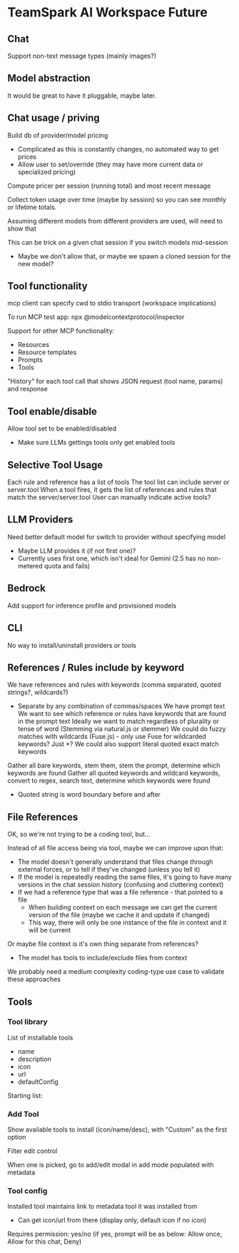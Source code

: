 # TeamSpark AI Workspace Future

## Chat

Support non-text message types (mainly images?)

## Model abstraction

It would be great to have it pluggable, maybe later.

## Chat usage / priving

Build db of provider/model pricing
- Complicated as this is constantly changes, no automated way to get prices
- Allow user to set/override (they may have more current data or specialized pricing)

Compute pricer per session (running total) and most recent message

Collect token usage over time (maybe by session) so you can see monthly or lifetime totals.

Assuming different models from different providers are used, will need to show that

This can be trick on a given chat session if you switch models mid-session
- Maybe we don't allow that, or maybe we spawn a cloned session for the new model?

## Tool functionality

mcp client can specify cwd to stdio transport (workspace implications)

To run MCP test app: npx @modelcontextprotocol/inspector

Support for other MCP functionality:
- Resources
- Resource templates
- Prompts
- Tools

"History" for each tool call that shows JSON request (tool name, params) and response

## Tool enable/disable

Allow tool set to be enabled/disabled
- Make sure LLMs gettings tools only get enabled tools

## Selective Tool Usage

Each rule and reference has a list of tools
The tool list can include server or server.tool
When a tool fires, it gets the list of references and rules that match the server/server.tool
User can manually indicate active tools?

## LLM Providers

Need better default model for switch to provider without specifying model
- Maybe LLM provides it (if not first one)?
- Currently uses first one, which isn't ideal for Gemini (2.5 has no non-metered quota and fails)

## Bedrock

Add support for inference profile and provisioned models

## CLI

No way to install/uninstall providers or tools

## References / Rules include by keyword

We have references and rules with keywords (comma separated, quoted strings?, wildcards?)
- Separate by any combination of commas/spaces
We have prompt text
We want to see which reference or rules have keywords that are found in the prompt text
Ideally we want to match regardless of plurality or tense of word (Stemming via natural.js or stemmer)
We could do fuzzy matches with wildcards (Fuse.js) - only use Fuse for wildcarded keywords?  Just *?
We could also support literal quoted exact match keywords

Gather all bare keywords, stem them, stem the prompt, determine which keywords are found
Gather all quoted keywords and wildcard keywords, convert to regex, search text, determine which keywords were found
- Quoted string is word boundary before and after

## File References

OK, so we're not trying to be a coding tool, but...

Instead of all file access being via tool, maybe we can improve upon that:
- The model doesn't generally understand that files change through external forces, or to tell if they've changed (unless you tell it)
- If the model is repeatedly reading the same files, it's going to have many versions in the chat session history (confusing and cluttering context)
- If we had a reference type that was a file reference - that pointed to a file
  - When building context on each message we can get the current version of the file (maybe we cache it and update if changed)
  - This way, there will only be one instance of the file in context and it will be current

Or maybe file context is it's own thing separate from references?
- The model has tools to include/exclude files from context

We probably need a medium complexity coding-type use case to validate these approaches

## Tools

### Tool library

List of installable tools
- name
- description
- icon
- url
- defaultConfig

Starting list:

### Add Tool

Show available tools to install (icon/name/desc), with "Custom" as the first option

Filter edit control

When one is picked, go to add/edit modal in add mode populated with metadata

### Tool config

Installed tool maintains link to metadata tool it was installed from
- Can get icon/url from there (display only, default icon if no icon)

Requires permission: yes/no (if yes, prompt will be as below: Allow once, Allow for this chat, Deny)